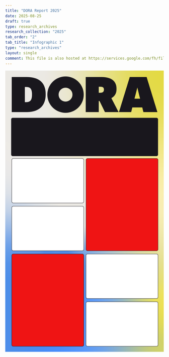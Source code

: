 ```yaml
---
title: "DORA Report 2025"
date: 2025-08-25
draft: true
type: research_archives
research_collection: "2025"
tab_order: "2"
tab_title: "Infographic 1"
type: "research_archives"
layout: single
comment: This file is also hosted at https://services.google.com/fh/files/misc/dora_one_pager_2024.pdf update both together. allisonpark@ can update the PDF at services.google.com using go/gumdrop.
---
```


![infographic-01.png](infographic-01.png)